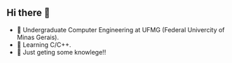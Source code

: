 ## Hi there 👋
- 🔭 Undergraduate Computer Engineering at UFMG (Federal Univercity of Minas Gerais).
- 💭 Learning C/C++.
- 🧭 Just geting some knowlege!!
